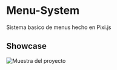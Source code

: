 # Menu-System
  Sistema basico de menus hecho en Pixi.js
  
## Showcase
 ![Muestra del proyecto](https://user-images.githubusercontent.com/108239334/183146625-cf3575c9-5f37-4419-87c5-68850f434532.gif)
